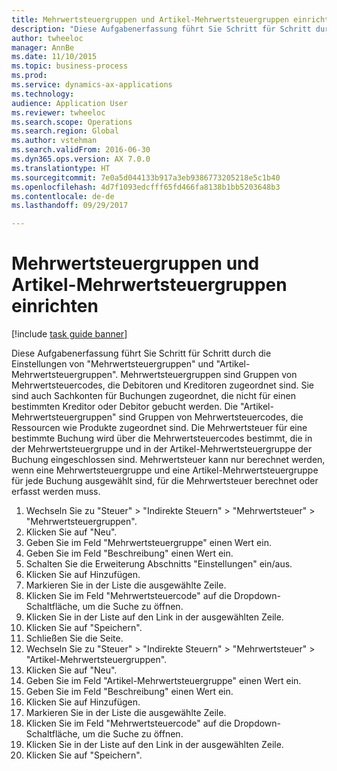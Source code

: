 ```yaml
--- 
title: Mehrwertsteuergruppen und Artikel-Mehrwertsteuergruppen einrichten
description: "Diese Aufgabenerfassung führt Sie Schritt für Schritt durch die Einstellungen von \"Mehrwertsteuergruppen\" und \"Artikel-Mehrwertsteuergruppen\"."
author: twheeloc
manager: AnnBe
ms.date: 11/10/2015
ms.topic: business-process
ms.prod: 
ms.service: dynamics-ax-applications
ms.technology: 
audience: Application User
ms.reviewer: twheeloc
ms.search.scope: Operations
ms.search.region: Global
ms.author: vstehman
ms.search.validFrom: 2016-06-30
ms.dyn365.ops.version: AX 7.0.0
ms.translationtype: HT
ms.sourcegitcommit: 7e0a5d044133b917a3eb9386773205218e5c1b40
ms.openlocfilehash: 4d7f1093edcfff65fd466fa8138b1bb5203648b3
ms.contentlocale: de-de
ms.lasthandoff: 09/29/2017

---
```

# <a name="set-up-sales-tax-groups-and-item-sales-tax-groups"></a>Mehrwertsteuergruppen und Artikel-Mehrwertsteuergruppen einrichten

[!include [task guide banner](../../includes/task-guide-banner.md)]

Diese Aufgabenerfassung führt Sie Schritt für Schritt durch die Einstellungen von "Mehrwertsteuergruppen" und "Artikel-Mehrwertsteuergruppen". Mehrwertsteuergruppen sind Gruppen von Mehrwertsteuercodes, die Debitoren und Kreditoren zugeordnet sind. Sie sind auch Sachkonten für Buchungen zugeordnet, die nicht für einen bestimmten Kreditor oder Debitor gebucht werden.  Die "Artikel-Mehrwertsteuergruppen" sind Gruppen von Mehrwertsteuercodes, die Ressourcen wie Produkte zugeordnet sind.  Die Mehrwertsteuer für eine bestimmte Buchung wird über die Mehrwertsteuercodes bestimmt, die in der Mehrwertsteuergruppe und in der Artikel-Mehrwertsteuergruppe der Buchung eingeschlossen sind.  Mehrwertsteuer kann nur berechnet werden, wenn eine Mehrwertsteuergruppe und eine Artikel-Mehrwertsteuergruppe für jede Buchung ausgewählt sind, für die Mehrwertsteuer berechnet oder erfasst werden muss.  

1. Wechseln Sie zu "Steuer" > "Indirekte Steuern" > "Mehrwertsteuer" > "Mehrwertsteuergruppen".
2. Klicken Sie auf "Neu".
3. Geben Sie im Feld "Mehrwertsteuergruppe" einen Wert ein.
4. Geben Sie im Feld "Beschreibung" einen Wert ein.
5. Schalten Sie die Erweiterung Abschnitts "Einstellungen" ein/aus.
6. Klicken Sie auf Hinzufügen.
7. Markieren Sie in der Liste die ausgewählte Zeile.
8. Klicken Sie im Feld "Mehrwertsteuercode" auf die Dropdown-Schaltfläche, um die Suche zu öffnen.
9. Klicken Sie in der Liste auf den Link in der ausgewählten Zeile.
10. Klicken Sie auf "Speichern".
11. Schließen Sie die Seite.
12. Wechseln Sie zu "Steuer" > "Indirekte Steuern" > "Mehrwertsteuer" > "Artikel-Mehrwertsteuergruppen".
13. Klicken Sie auf "Neu".
14. Geben Sie im Feld "Artikel-Mehrwertsteuergruppe" einen Wert ein.
15. Geben Sie im Feld "Beschreibung" einen Wert ein.
16. Klicken Sie auf Hinzufügen.
17. Markieren Sie in der Liste die ausgewählte Zeile.
18. Klicken Sie im Feld "Mehrwertsteuercode" auf die Dropdown-Schaltfläche, um die Suche zu öffnen.
19. Klicken Sie in der Liste auf den Link in der ausgewählten Zeile.
20. Klicken Sie auf "Speichern".


